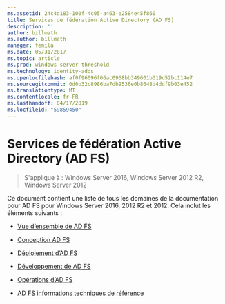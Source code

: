 ```yaml
---
ms.assetid: 24c4d183-100f-4c05-a463-e2584e45f860
title: Services de fédération Active Directory (AD FS)
description: ''
author: billmath
ms.author: billmath
manager: femila
ms.date: 05/31/2017
ms.topic: article
ms.prod: windows-server-threshold
ms.technology: identity-adds
ms.openlocfilehash: af0f96096f66ac0968bb349601b319d52bc114e7
ms.sourcegitcommit: 0d0b32c8986ba7db9536e0b8648d4ddf9b03e452
ms.translationtype: MT
ms.contentlocale: fr-FR
ms.lasthandoff: 04/17/2019
ms.locfileid: "59859450"
---
```

# <a name="active-directory-federation-services"></a>Services de fédération Active Directory (AD FS)

>S'applique à : Windows Server 2016, Windows Server 2012 R2, Windows Server 2012 
  
Ce document contient une liste de tous les domaines de la documentation pour AD FS pour Windows Server 2016, 2012 R2 et 2012.  Cela inclut les éléments suivants :  
  
* [Vue d’ensemble de AD FS](ad-fs/AD-FS-2016-Overview.md)

* [Conception AD FS](ad-fs/AD-FS-Design.md)
  
* [Déploiement d’AD FS](ad-fs/AD-FS-Deployment.md)  
  
* [Développement de AD FS](ad-fs/AD-FS-Development.md)  
  
* [Opérations d’AD FS](ad-fs/AD-FS-2016-Operations.md)

* [AD FS informations techniques de référence](ad-fs/AD-FS-Technical-Reference.md)



